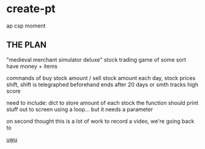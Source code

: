 # create-pt

ap csp moment

## THE PLAN

"medieval merchant simulator deluxe"
stock trading game of some sort
have money + items

commands of buy stock amount / sell stock amount
each day, stock prices shift, shift is telegraphed beforehand
ends after 20 days or smth
tracks high score

need to include: dict to store amount of each stock
the function should print stuff out to screen using a loop... but it needs a parameter

on second thought this is a lot of work to record a video, we're going back to 

[uwu](carbon.now.sh)